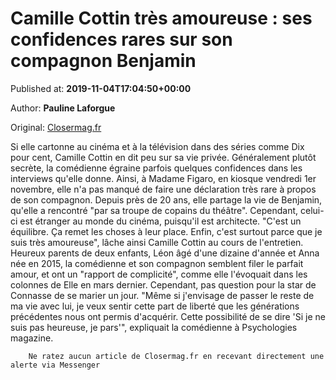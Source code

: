 
# Camille Cottin très amoureuse : ses confidences rares sur son compagnon Benjamin

Published at: **2019-11-04T17:04:50+00:00**

Author: **Pauline Laforgue**

Original: [Closermag.fr](https://www.closermag.fr/people/camille-cottin-tres-amoureuse-ses-confidences-rares-sur-son-compagnon-benjamin-1044562)

Si elle cartonne au cinéma et à la télévision dans des séries comme Dix pour cent, Camille Cottin en dit peu sur sa vie privée. Généralement plutôt secrète, la comédienne égraine parfois quelques confidences dans les interviews qu'elle donne. Ainsi, à Madame Figaro, en kiosque vendredi 1er novembre, elle n'a pas manqué de faire une déclaration très rare à propos de son compagnon. Depuis près de 20 ans, elle partage la vie de Benjamin, qu'elle a rencontré "par sa troupe de copains du théâtre". Cependant, celui-ci est étranger au monde du cinéma, puisqu'il est architecte.
"C'est un équilibre. Ça remet les choses à leur place. Enfin, c'est surtout parce que je suis très amoureuse", lâche ainsi Camille Cottin au cours de l'entretien. Heureux parents de deux enfants, Léon âgé d'une dizaine d'année et Anna née en 2015, la comédienne et son compagnon semblent filer le parfait amour, et ont un "rapport de complicité", comme elle l'évoquait dans les colonnes de Elle en mars dernier. Cependant, pas question pour la star de Connasse de se marier un jour.
"Même si j'envisage de passer le reste de ma vie avec lui, je veux sentir cette part de liberté que les générations précédentes nous ont permis d'acquérir. Cette possibilité de se dire 'Si je ne suis pas heureuse, je pars'", expliquait la comédienne à Psychologies magazine.

        Ne ratez aucun article de Closermag.fr en recevant directement une alerte via Messenger
      
